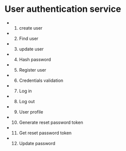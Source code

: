 # User authentication service
- 1. create user
- 2. Find user
- 3. update user
- 4. Hash password
- 5. Register user
- 6. Credentials validation
- 7. Log in
- 8. Log out
- 9. User profile
- 10. Generate reset password token
- 11. Get reset password token
- 12. Update password
